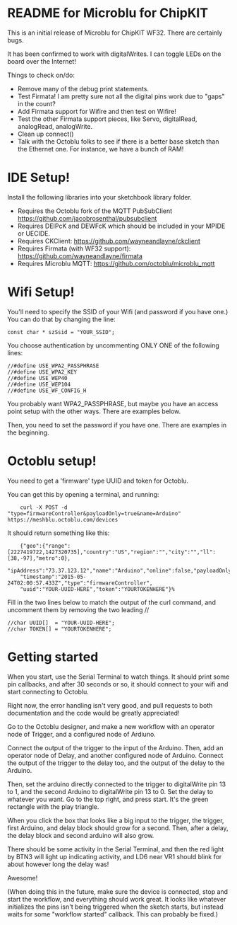 README for Microblu for ChipKIT
===============================

This is an initial release of Microblu for ChipKIT WF32.  There are certainly bugs.

It has been confirmed to work with digitalWrites.  I can toggle LEDs on the board over the Internet!

Things to check on/do:
 * Remove many of the debug print statements.
 * Test Firmata!  I am pretty sure not all the digital pins work due to "gaps" in the count?
 * Add Firmata support for Wifire and then test on Wifire!
 * Test the other Firmata support pieces, like Servo, digitalRead, analogRead, analogWrite.
 * Clean up connect()
 * Talk with the Octoblu folks to see if there is a better base sketch than the Ethernet one.  For
     instance, we have a bunch of RAM!

IDE Setup!
==========
Install the following libraries into your sketchbook library folder.

 * Requires the Octoblu fork of the MQTT PubSubClient https://github.com/jacobrosenthal/pubsubclient
 * Requires DEIPcK and DEWFcK which should be included in your MPIDE or UECIDE.
 * Requires CKClient: https://github.com/wayneandlayne/ckclient
 * Requires Firmata (with WF32 support): https://github.com/wayneandlayne/firmata
 * Requires Microblu MQTT: https://github.com/octoblu/microblu_mqtt


Wifi Setup!
===========

You'll need to specify the SSID of your Wifi (and password if you have one.)
You can do that by changing the line:

    const char * szSsid = "YOUR_SSID";

You choose authentication by uncommenting ONLY ONE of the following lines:

    //#define USE_WPA2_PASSPHRASE
    //#define USE_WPA2_KEY
    //#define USE_WEP40
    //#define USE_WEP104
    //#define USE_WF_CONFIG_H

You probably want WPA2_PASSPHRASE, but maybe you have an access point setup with the other ways.  There are
examples below.

Then, you need to set the password if you have one.  There are examples in the beginning.

Octoblu setup!
==============

You need to get a 'firmware' type UUID and token for Octoblu.

You can get this by opening a terminal, and running:
```
    curl -X POST -d "type=firmwareController&payloadOnly=true&name=Arduino" https://meshblu.octoblu.com/devices
```
It should return something like this:
```
    {"geo":{"range":[2227419722,1427320735],"country":"US","region":"","city":"","ll":[38,-97],"metro":0},
    "ipAddress":"73.37.123.12","name":"Arduino","online":false,"payloadOnly":"true",
    "timestamp":"2015-05-24T02:00:57.433Z","type":"firmwareController",
    "uuid":"YOUR-UUID-HERE","token":"YOURTOKENHERE"}%
```
Fill in the two lines below to match the output of the curl command, and uncomment them by removing the two
leading //

    //char UUID[]  = "YOUR-UUID-HERE";
    //char TOKEN[] = "YOURTOKENHERE";

Getting started
===============

When you start, use the Serial Terminal to watch things.  It should print some pin callbacks, and after 30 seconds
or so, it should connect to your wifi and start connecting to Octoblu.

Right now, the error handling isn't very good, and pull requests to both documentation and the code would be
greatly appreciated!

Go to the Octoblu designer, and make a new workflow with an operator node of Trigger, and a configured node of Ardiuno.

Connect the output of the trigger to the input of the Arduino.  Then, add an operator node of Delay, and another configured
node of Arduino.  Connect the output of the trigger to the delay too, and the output of the delay to the Arduino.

Then, set the arduino directly connected to the trigger to digitalWrite pin 13 to 1, and the second Arduino
to digitalWrite pin 13 to 0.  Set the delay to whatever you want.  Go to the top right, and press start.
It's the green rectangle with the play triangle.

When you click the box that looks like a big input to the trigger, the trigger, first Arduino, and delay block should
grow for a second.  Then, after a delay, the delay block and second arduino will also grow.

There should be some activity in the Serial Terminal, and then the red light by BTN3 will light up indicating
activity, and LD6 near VR1 should blink for about however long the delay was!

Awesome!

(When doing this in the future, make sure the device is connected, stop and start the workflow, and everything should
work great.  It looks like whatever initializes the pins isn't being triggered when the sketch starts,
but instead waits for some "workflow started" callback.  This can probably be fixed.)
